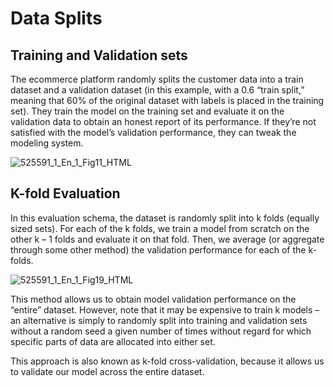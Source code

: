 # Data Splits

## Training and Validation sets

The ecommerce platform randomly splits the customer data into a train dataset and a validation dataset (in this example, with a 0.6 “train split,” meaning that 60% of the original dataset with labels is placed in the training set). They train the model on the training set and evaluate it on the validation data to obtain an honest report of its performance. If they’re not satisfied with the model’s validation performance, they can tweak the modeling system.

![525591_1_En_1_Fig11_HTML](https://user-images.githubusercontent.com/62965911/230721324-c2616c84-f8af-4b79-a674-9556e4a352af.png)

## K-fold Evaluation

In this evaluation schema, the dataset is randomly split into k folds (equally sized sets). For each of the k folds, we train a model from scratch on the other k – 1 folds and evaluate it on that fold. Then, we average (or aggregate through some other method) the validation performance for each of the k-folds.

![525591_1_En_1_Fig19_HTML](https://user-images.githubusercontent.com/62965911/230721452-10c15eff-69c5-49c8-a2e5-526e6f30b9ba.png)

This method allows us to obtain model validation performance on the “entire” dataset. However, note that it may be expensive to train k models – an alternative is simply to randomly split into training and validation sets without a random seed a given number of times without regard for which specific parts of data are allocated into either set.

This approach is also known as k-fold cross-validation, because it allows us to validate our model across the entire dataset.